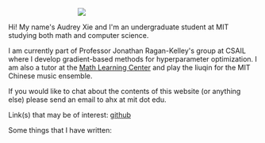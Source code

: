 
<img src="static/img/squash.jpg"
     style="display:block;float:none;margin-left:auto;margin-right:auto;max-width:225px">

Hi! My name's Audrey Xie and I'm an undergraduate student at MIT studying both math and computer science.

I am currently part of Professor Jonathan Ragan-Kelley's group at CSAIL where I develop gradient-based methods for hyperparameter optimization. I am also a tutor at the [Math Learning Center](https://math.mit.edu/learningcenter/) and play the liuqin for the MIT Chinese music ensemble.

If you would like to chat about the contents of this website (or anything else) please send an email to ahx at mit dot edu.

Link(s) that may be of interest: [github](https://github.com/0aax)

Some things that I have written: